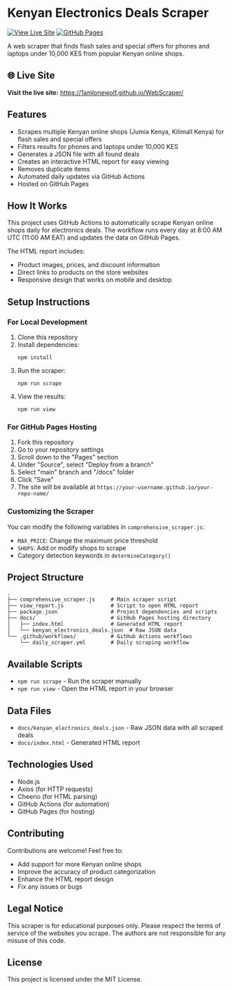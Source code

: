 # Kenyan Electronics Deals Scraper

[![View Live Site](https://img.shields.io/badge/View-Live%20Site-blue?style=for-the-badge&logo=google-chrome)](https://1amlonewolf.github.io/WebScraper/)
[![GitHub Pages](https://img.shields.io/badge/GitHub-Pages-green?style=for-the-badge&logo=github)](https://1amlonewolf.github.io/WebScraper/)

A web scraper that finds flash sales and special offers for phones and laptops under 10,000 KES from popular Kenyan online shops.

## 🌐 Live Site

**Visit the live site:** https://1amlonewolf.github.io/WebScraper/

## Features

- Scrapes multiple Kenyan online shops (Jumia Kenya, Kilimall Kenya) for flash sales and special offers
- Filters results for phones and laptops under 10,000 KES
- Generates a JSON file with all found deals
- Creates an interactive HTML report for easy viewing
- Removes duplicate items
- Automated daily updates via GitHub Actions
- Hosted on GitHub Pages

## How It Works

This project uses GitHub Actions to automatically scrape Kenyan online shops daily for electronics deals. The workflow runs every day at 8:00 AM UTC (11:00 AM EAT) and updates the data on GitHub Pages.

The HTML report includes:
- Product images, prices, and discount information
- Direct links to products on the store websites
- Responsive design that works on mobile and desktop

## Setup Instructions

### For Local Development

1. Clone this repository
2. Install dependencies:
   ```
   npm install
   ```
3. Run the scraper:
   ```
   npm run scrape
   ```
4. View the results:
   ```
   npm run view
   ```

### For GitHub Pages Hosting

1. Fork this repository
2. Go to your repository settings
3. Scroll down to the "Pages" section
4. Under "Source", select "Deploy from a branch"
5. Select "main" branch and "/docs" folder
6. Click "Save"
7. The site will be available at `https://your-username.github.io/your-repo-name/`

### Customizing the Scraper

You can modify the following variables in `comprehensive_scraper.js`:
- `MAX_PRICE`: Change the maximum price threshold
- `SHOPS`: Add or modify shops to scrape
- Category detection keywords in `determineCategory()`

## Project Structure

```
.
├── comprehensive_scraper.js     # Main scraper script
├── view_report.js               # Script to open HTML report
├── package.json                 # Project dependencies and scripts
├── docs/                        # GitHub Pages hosting directory
│   ├── index.html               # Generated HTML report
│   └── kenyan_electronics_deals.json  # Raw JSON data
└── .github/workflows/           # GitHub Actions workflows
    └── daily_scraper.yml        # Daily scraping workflow
```

## Available Scripts

- `npm run scrape` - Run the scraper manually
- `npm run view` - Open the HTML report in your browser

## Data Files

- `docs/kenyan_electronics_deals.json` - Raw JSON data with all scraped deals
- `docs/index.html` - Generated HTML report

## Technologies Used

- Node.js
- Axios (for HTTP requests)
- Cheerio (for HTML parsing)
- GitHub Actions (for automation)
- GitHub Pages (for hosting)

## Contributing

Contributions are welcome! Feel free to:
- Add support for more Kenyan online shops
- Improve the accuracy of product categorization
- Enhance the HTML report design
- Fix any issues or bugs

## Legal Notice

This scraper is for educational purposes only. Please respect the terms of service of the websites you scrape. The authors are not responsible for any misuse of this code.

## License

This project is licensed under the MIT License.